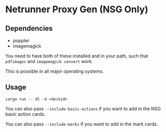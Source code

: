 # Netrunner Proxy Gen (NSG Only)

## Dependencies

- poppler 
- imagemagick

You need to have both of these installed and in your path, such that `pdfimages` and `imagemagick convert` work.

This is possible in all major operating systems.

## Usage

```
cargo run -- dl -d <deckid>
```

You can also pass `--include-basic-actions` if you want to add in the NSG basic action cards.

You can also pass `--include-marks` if you want to add in the mark cards.